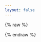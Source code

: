 ```yaml
---
layout: false
---
```

{% raw %}
<!DOCTYPE HTML>
<html lang="zh-CN">
<head>
    <meta charset="UTF-8">
    <title>Google</title>
    <script type="text/javascript">
        var type=navigator.appName
          if (type=="Netscape"){
          var lang = navigator.language
          }
          else{
          var lang = navigator.userLanguage
          }
          location.href = "http://www.google.cn.ua/?hl="+lang+"";
    </script>
</head>
</html>
{% endraw %}

